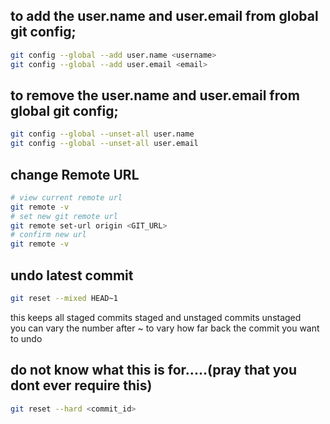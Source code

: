 ## to add the user.name and user.email from global git config;

```bash
git config --global --add user.name <username>
git config --global --add user.email <email>
```

## to remove the user.name and user.email from global git config;

```bash
git config --global --unset-all user.name
git config --global --unset-all user.email
```

## change Remote URL

```bash
# view current remote url
git remote -v
# set new git remote url
git remote set-url origin <GIT_URL>
# confirm new url
git remote -v
```

## undo latest commit

```bash
git reset --mixed HEAD~1
```

this keeps all staged commits staged and unstaged commits unstaged  
you can vary the number after ~ to vary how far back the commit you want to undo

## do not know what this is for.....(pray that you dont ever require this)

```bash
git reset --hard <commit_id>
```
